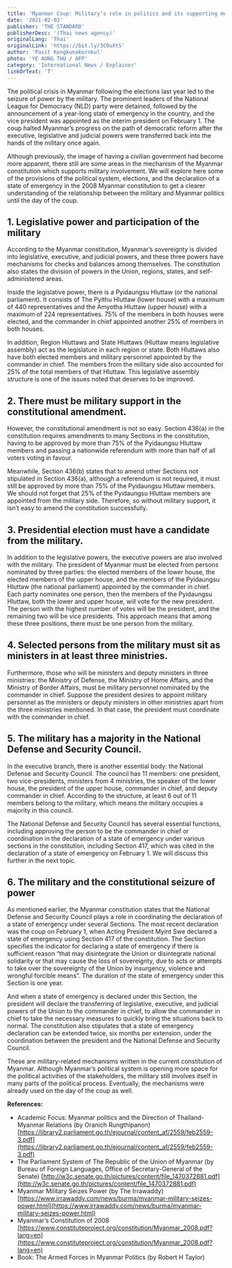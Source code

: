 ```yaml
---
title: 'Myanmar Coup: Military’s role in politics and its supporting mechanisms explained'
date: '2021-02-03'
publisher: 'THE STANDARD'
publisherDesc: '(Thai news agency)'
originalLang: 'Thai'
originalLink: 'https://bit.ly/3C0uXtS'
author: 'Pasit Kongkunakornkul'
photo: 'YE AUNG THU / AFP'
category: 'International News / Explainer'
linkOrText: 'T'
---
```


The political crisis in Myanmar following the elections last year led to the seizure of power by the military. The prominent leaders of the National League for Democracy (NLD) party were detained, followed by the announcement of a year-long state of emergency in the country, and the vice president was appointed as the interim president on February 1. The coup halted Myanmar’s progress on the path of democratic reform after the executive, legislative and judicial powers were transferred back into the hands of the military once again.

Although previously, the image of having a civilian government had become more apparent, there still are some areas in the mechanism of the Myanmar constitution which supports military involvement. We will explore here some of the provisions of the political system, elections, and the declaration of a state of emergency in the 2008 Myanmar constitution to get a clearer understanding of the relationship between the military and Myanmar politics until the day of the coup.


## **1. Legislative power and participation of the military**

According to the Myanmar constitution, Myanmar’s sovereignty is divided into legislative, executive, and judicial powers, and these three powers have mechanisms for checks and balances among themselves. The constitution also states the division of powers in the Union, regions, states, and self-administered areas.

Inside the legislative power, there is a Pyidaungsu Hluttaw (or the national parliament). It consists of The Pyithu Hluttaw (lower house) with a maximum of 440 representatives and the Amyotha Hluttaw (upper house) with a maximum of 224 representatives. 75% of the members in both houses were elected, and the commander in chief appointed another 25% of members in both houses.

In addition, Region Hluttaws and State Hluttaws (Hluttaw means legislative assembly) act as the legislature in each region or state. Both Hluttaws also have both elected members and military personnel appointed by the commander in chief. The members from the military side also accounted for 25% of the total members of that Hluttaw. This legislative assembly structure is one of the issues noted that deserves to be improved.


## **2. There must be military support in the constitutional amendment.**

However, the constitutional amendment is not so easy. Section 436(a) in the constitution requires amendments to many Sections in the constitution, having to be approved by more than 75% of the Pyidaungsu Hluttaw members and passing a nationwide referendum with more than half of all voters voting in favour.

Meanwhile, Section 436(b) states that to amend other Sections not stipulated in Section 436(a), although a referendum is not required, it must still be approved by more than 75% of the Pyidaungsu Hluttaw members. We should not forget that 25% of the Pyidaungsu Hluttaw members are appointed from the military side. Therefore, so without military support, it isn’t easy to amend the constitution successfully.


## **3. Presidential election must have a candidate from the military.**

In addition to the legislative powers, the executive powers are also involved with the military. The president of Myanmar must be elected from persons nominated by three parties: the elected members of the lower house, the elected members of the upper house, and the members of the Pyidaungsu Hluttaw (the national parliament) appointed by the commander in chief. Each party nominates one person, then the members of the Pyidaungsu Hluttaw, both the lower and upper house, will vote for the new president. The person with the highest number of votes will be the president, and the remaining two will be vice presidents. This approach means that among these three positions, there must be one person from the military.


## **4. Selected persons from the military must sit as ministers in at least three ministries.**

Furthermore, those who will be ministers and deputy ministers in three ministries: the Ministry of Defense, the Ministry of Home Affairs, and the Ministry of Border Affairs, must be military personnel nominated by the commander in chief. Suppose the president desires to appoint military personnel as the ministers or deputy ministers in other ministries apart from the three ministries mentioned. In that case, the president must coordinate with the commander in chief.


## **5. The military has a majority in the National Defense and Security Council.**

In the executive branch, there is another essential body: the National Defense and Security Council. The council has 11 members: one president, two vice-presidents, ministers from 4 ministries, the speaker of the lower house, the president of the upper house, commander in chief, and deputy commander in chief. According to the structure, at least 6 out of 11 members belong to the military, which means the military occupies a majority in this council.

The National Defense and Security Council has several essential functions, including approving the person to be the commander in chief or coordination in the declaration of a state of emergency under various sections in the constitution, including Section 417, which was cited in the declaration of a state of emergency on February 1. We will discuss this further in the next topic.


## **6. The military and the constitutional seizure of power**

As mentioned earlier, the Myanmar constitution states that the National Defense and Security Council plays a role in coordinating the declaration of a state of emergency under several Sections. The most recent declaration was the coup on February 1, when Acting President Myint Swe declared a state of emergency using Section 417 of the constitution. The Section specifies the indicator for declaring a state of emergency if there is sufficient reason “that may disintegrate the Union or disintegrate national solidarity or that may cause the loss of sovereignty, due to acts or attempts to take over the sovereignty of the Union by insurgency, violence and wrongful forcible means”. The duration of the state of emergency under this Section is one year.

And when a state of emergency is declared under this Section, the president will declare the transferring of legislative, executive, and judicial powers of the Union to the commander in chief, to allow the commander in chief to take the necessary measures to quickly bring the situations back to normal. The constitution also stipulates that a state of emergency declaration can be extended twice, six months per extension, under the coordination between the president and the National Defense and Security Council.

These are military-related mechanisms written in the current constitution of Myanmar. Although Myanmar’s political system is opening more space for the political activities of the stakeholders, the military still involves itself in many parts of the political process. Eventually, the mechanisms were already used on the day of the coup as well.


**References:**
- Academic Focus: Myanmar politics and the Direction of Thailand-Myanmar Relations (by Oranich Rungthipanon) [https://library2.parliament.go.th/ejournal/content_af/2559/feb2559-3.pdf](https://library2.parliament.go.th/ejournal/content_af/2559/feb2559-3.pdf)
- The Parliament System of The Republic of the Union of Myanmar (by Bureau of Foreign Languages, Office of Secretary-General of the Senate) [http://w3c.senate.go.th/pictures/content/file_1470372881.pdf](http://w3c.senate.go.th/pictures/content/file_1470372881.pdf)
- Myanmar Military Seizes Power (by The Irrawaddy) [https://www.irrawaddy.com/news/burma/myanmar-military-seizes-power.html](https://www.irrawaddy.com/news/burma/myanmar-military-seizes-power.html)
- Myanmar’s Constitution of 2008 [https://www.constituteproject.org/constitution/Myanmar_2008.pdf?lang=en](https://www.constituteproject.org/constitution/Myanmar_2008.pdf?lang=en)
- Book: The Armed Forces in Myanmar Politics (by Robert H Taylor)
